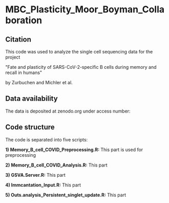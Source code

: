 # MBC_Plasticity_Moor_Boyman_Collaboration

## Citation
This code was used to analyze the single cell sequencing data for the project 

"Fate and plasticity of SARS-CoV-2-specific B cells during memory and recall in humans" 

by Zurbuchen and Michler et al. 

## Data availability

The data is deposited at zenodo.org under access number:

## Code structure

The code is separated into five scripts:

**1) Memory_B_cell_COVID_Preprocessing.R:** This part is used for preprocessing

**2) Memory_B_cell_COVID_Analysis.R:** This part

**3) GSVA.Server.R:** This part

**4) Immcantation_Input.R:** This part

**5) Outs.analysis_Persistent_singlet_update.R:** This part

